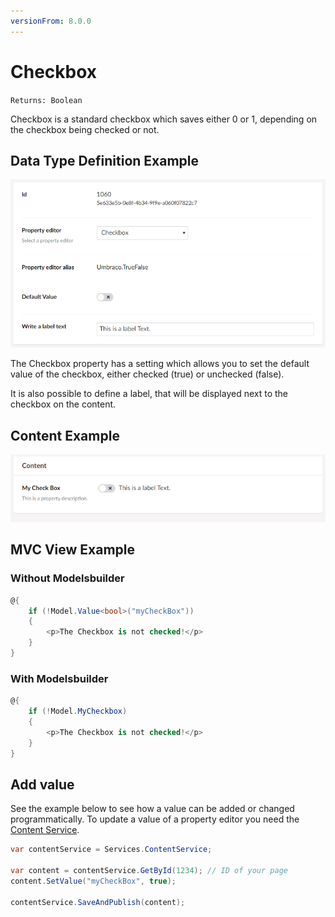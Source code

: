 ```yaml
---
versionFrom: 8.0.0
---
```


# Checkbox

`Returns: Boolean`

Checkbox is a standard checkbox which saves either 0 or 1, depending on the checkbox being checked or not.

## Data Type Definition Example

![True/False Data Type Definition](images/Checkbox-Data-Type.png)

The Checkbox property has a setting which allows you to set the default value of the checkbox, either checked (true) or unchecked (false).

It is also possible to define a label, that will be displayed next to the checkbox on the content.

## Content Example

![No Edit Content Example](images/Checkbox-Content.png)

## MVC View Example

### Without Modelsbuilder

```csharp
@{
    if (!Model.Value<bool>("myCheckBox"))
    {
        <p>The Checkbox is not checked!</p>
    }
}
```

### With Modelsbuilder

```csharp
@{
    if (!Model.MyCheckbox)
    {
        <p>The Checkbox is not checked!</p>
    }
}
```

## Add value

See the example below to see how a value can be added or changed programmatically. To update a value of a property editor you need the [Content Service](../../../../../Reference/Management/Services/ContentService/index.md).

```csharp
var contentService = Services.ContentService;

var content = contentService.GetById(1234); // ID of your page
content.SetValue("myCheckBox", true);
            
contentService.SaveAndPublish(content);
```
